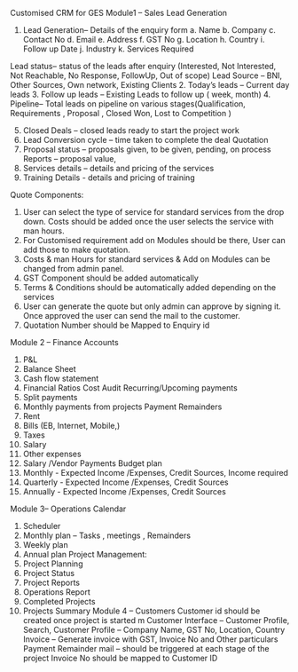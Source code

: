 Customised CRM for GES 
Module1 – Sales
Lead Generation
1.	Lead Generation– Details of the enquiry form 
a.	Name
b.	Company
c.	Contact No
d.	Email 
e.	Address
f.	GST No
g.	Location
h.	Country
i.	Follow up Date
j.	Industry
k.	Services Required

Lead status– status of the leads after enquiry (Interested, Not Interested, Not Reachable, No Response, FollowUp, Out of scope)
Lead Source – BNI, Other Sources, Own network, Existing Clients 
2.	Today’s leads – Current day leads 
3.	Follow up leads – Existing Leads to follow up ( week, month)
4.	Pipeline– Total leads on pipeline on various stages(Qualification, Requirements , Proposal , Closed Won, Lost to Competition )

5.	Closed Deals – closed leads ready to start the project work
6.	Lead Conversion cycle – time taken to complete the deal 
 Quotation 
1.	Proposal status – proposals given, to be given, pending, on process
Reports – proposal value,
2.	Services details – details and pricing of the services 
3.	Training Details - details and pricing of training 

Quote Components:
1.	User can select the type of service for standard services from the drop down. Costs should be added once the user selects the service with man hours.
2.	For Customised requirement add on Modules should be there, User can add those to make quotation.
3.	Costs & man Hours for standard services & Add on Modules can be changed from admin panel.
4.	GST Component should be added automatically 
5.	Terms & Conditions should be automatically added depending on the services 
6.	User can generate the quote but only admin can approve by signing it. Once approved the user can send the mail to the customer.
7.	Quotation Number should be Mapped to Enquiry id 

Module 2 – Finance 
Accounts
1.	P&L
2.	Balance Sheet
3.	Cash flow statement
4.	Financial Ratios
Cost Audit 
Recurring/Upcoming payments 
1.	Split payments 
2.	Monthly payments from projects 
Payment Remainders
1.	Rent 
2.	Bills (EB, Internet, Mobile,)
3.	Taxes
4.	Salary 
5.	Other expenses
6.	Salary /Vendor Payments
Budget plan 
1.	Monthly - Expected Income /Expenses, Credit Sources, Income required 
2.	Quarterly - Expected Income /Expenses, Credit Sources 
3.	Annually - Expected Income /Expenses, Credit Sources 

Module 3– Operations
Calendar
1.	Scheduler 
2.	Monthly plan – Tasks , meetings , Remainders 
3.	Weekly plan 
4.	Annual plan 
Project Management:
1.	Project Planning
2.	Project Status 
3.	Project Reports 
4.	Operations Report
5.	Completed Projects
6.	Projects Summary
Module 4 – Customers 
Customer id should be created once project is started  m
Customer Interface – Customer Profile, Search, 
Customer Profile – Company Name, GST No, Location, Country 
Invoice – Generate invoice with GST, Invoice No and Other particulars
Payment Remainder mail – should be triggered at each stage of the project
Invoice No should be mapped to Customer ID


